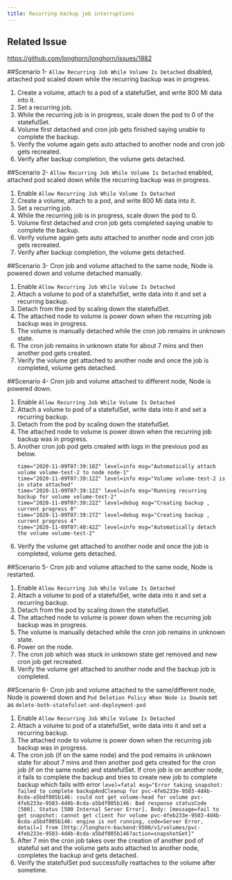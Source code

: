 ```yaml
---
title: Recurring backup job interruptions
---
```


## Related Issue
https://github.com/longhorn/longhorn/issues/1882

##Scenario 1- ```Allow Recurring Job While Volume Is Detached``` disabled, attached pod scaled down while the recurring backup was in progress.
1. Create a volume, attach to a pod of a statefulSet, and write 800 Mi data into it.
2. Set a recurring job.
3. While the recurring job is in progress, scale down the pod to 0 of the statefulSet.
4. Volume first detached and cron job gets finished saying unable to complete the backup.
5. Verify the volume again gets auto attached to another node and cron job gets recreated.
6. Verify after backup completion, the volume gets detached.

##Scenario 2- ```Allow Recurring Job While Volume Is Detached``` enabled, attached pod scaled down while the recurring backup was in progress.
1. Enable ```Allow Recurring Job While Volume Is Detached```
2. Create a volume, attach to a pod, and write 800 Mi data into it.
3. Set a recurring job.
4. While the recurring job is in progress, scale down the pod to 0.
5. Volume first detached and cron job gets completed saying unable to complete the backup.
6. Verify volume again gets auto attached to another node and cron job gets recreated.
7. Verify after backup completion, the volume gets detached.

##Scenario 3- Cron job and volume attached to the same node, Node is powered down and volume detached manually.
1. Enable ```Allow Recurring Job While Volume Is Detached```
2. Attach a volume to pod of a statefulSet, write data into it and set a recurring backup.
3. Detach from the pod by scaling down the statefulSet.
4. The attached node to volume is power down when the recurring job backup was in progress.
5. The volume is manually detached while the cron job remains in unknown state.
6. The cron job remains in unknown state for about 7 mins and then another pod gets created.
7. Verify the volume get attached to another node and once the job is completed, volume gets detached.

##Scenario 4- Cron job and volume attached to different node, Node is powered down.
1. Enable ```Allow Recurring Job While Volume Is Detached```
2. Attach a volume to pod of a statefulSet, write data into it and set a recurring backup.
3. Detach from the pod by scaling down the statefulSet.
4. The attached node to volume is power down when the recurring job backup was in progress.
5. Another cron job pod gets created with logs in the previous pod as below.
    ```
    time="2020-11-09T07:39:10Z" level=info msg="Automatically attach volume volume-test-2 to node node-1"
    time="2020-11-09T07:39:12Z" level=info msg="Volume volume-test-2 is in state attached"
    time="2020-11-09T07:39:12Z" level=info msg="Running recurring backup for volume volume-test-2"
    time="2020-11-09T07:39:22Z" level=debug msg="Creating backup , current progress 0"
    time="2020-11-09T07:39:27Z" level=debug msg="Creating backup , current progress 4"
    time="2020-11-09T07:40:42Z" level=info msg="Automatically detach the volume volume-test-2"
    ```
6. Verify the volume get attached to another node and once the job is completed, volume gets detached.

##Scenario 5- Cron job and volume attached to the same node, Node is restarted.
1. Enable ```Allow Recurring Job While Volume Is Detached```
2. Attach a volume to pod of a statefulSet, write data into it and set a recurring backup.
3. Detach from the pod by scaling down the statefulSet.
4. The attached node to volume is power down when the recurring job backup was in progress.
5. The volume is manually detached while the cron job remains in unknown state.
6. Power on the node.
7. The cron job which was stuck in unknown state get removed and new cron job get recreated.
8. Verify the volume get attached to another node and the backup job is completed.

##Scenario 6- Cron job and volume attached to the same/different node, Node is powered down and ```Pod Deletion Policy When Node is Down```is set as ```delete-both-statefulset-and-deployment-pod```
1. Enable ```Allow Recurring Job While Volume Is Detached```
2. Attach a volume to pod of a statefulSet, write data into it and set a recurring backup.
3. The attached node to volume is power down when the recurring job backup was in progress.
4. The cron job (if on the same node) and the pod remains in unknown state for about 7 mins and then another pod gets created for the cron job (if on the same node) and statefulSet. If cron job is on another node, it fails to complete the backup and tries to create new job to complete backup which fails with error ```level=fatal msg="Error taking snapshot: failed to complete backupAndCleanup for pvc-4feb233e-9503-4d4b-8cda-a5bdf005b146: could not get volume-head for volume pvc-4feb233e-9503-4d4b-8cda-a5bdf005b146: Bad response statusCode [500]. Status [500 Internal Server Error]. Body: [message=fail to get snapshot: cannot get client for volume pvc-4feb233e-9503-4d4b-8cda-a5bdf005b146: engine is not running, code=Server Error, detail=] from [http://longhorn-backend:9500/v1/volumes/pvc-4feb233e-9503-4d4b-8cda-a5bdf005b146?action=snapshotGet]"```
5. After 7 min the cron job takes over the creation of another pod of stateful set and the volume gets auto attached to another node, completes the backup and gets detached.
6. Verify the statefulSet pod successfully reattaches to the volume after sometime.

